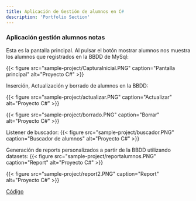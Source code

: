 ```yaml
---
title: Aplicación de Gestión de alumnos en C#
description: 'Portfolio Section'
---
```


### Aplicación gestión alumnos notas

Esta es la pantalla principal. Al pulsar el botón mostrar alumnos nos muestra los alumnos que registrados en la BBDD de MySql:

{{< figure src="sample-project/CapturaInicial.PNG" caption="Pantalla principal" alt="Proyecto C#" >}}

Inserción, Actualización y borrado de alumnos en la BBDD:

{{< figure src="sample-project/actualizar.PNG" caption="Actualizar" alt="Proyecto C#" >}}

{{< figure src="sample-project/borrado.PNG" caption="Borrar" alt="Proyecto C#" >}}

Listener de buscador:
{{< figure src="sample-project/buscador.PNG" caption="Buscador de alumnos" alt="Proyecto C#" >}}

Generación de reports personalizados a partir de la BBDD utilizando datasets:
{{< figure src="sample-project/reportalumnos.PNG" caption="Report" alt="Proyecto C#" >}}

{{< figure src="sample-project/report2.PNG" caption="Report" alt="Proyecto C#" >}}


[Código](https://github.com/pmcubom65/GestionAlumnosCSharp.git)
